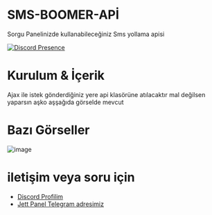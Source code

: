 # SMS-BOOMER-APİ

Sorgu Panelinizde kullanabileceğiniz Sms yollama apisi

  

[![Discord Presence](https://lanyard.cnrad.dev/api/1088760123645755444?hideDiscrim=true)](https://discord.com/users/1088760123645755444)

  
 # Kurulum & İçerik 


Ajax ile istek gönderdiğiniz yere api klasörüne atılacaktır mal değilsen yaparsın aşko aşşağıda görselde mevcut

  

 # Bazı Görseller  

![image](https://github.com/WEDALARISEWMEM/SMS-BOOMER-AP1/assets/97955568/ff950a13-6a2f-48fd-98ba-80fa3d54a3d1)

 # iletişim veya soru için

 - [Discord Profilim](https://discord.com/users/1088760123645755444)
 - [Jett Panel Telegram adresimiz](https://t.me/jettchecker)
